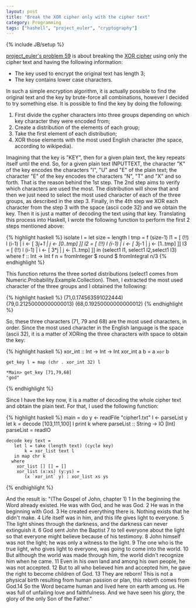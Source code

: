 ```yaml
---
layout: post
title: "Break the XOR cipher only with the cipher text"
category: Programming
tags: ["hashell", "project_euler", "cryptography"]
---
```

{% include JB/setup %}

[project_euler's problem 59](http://projecteuler.net/index.php?section=problems&id=59) is
about breaking the [XOR cipher](http://en.wikipedia.org/wiki/XOR_cipher) using
only the cipher text and having the following information:

- The key used to encrypt the original text has length 3;
- The key contains lower case characters.

In such a simple encryption algorithm, it is actually possible to find the
original text and the key by brute-force all combinations, however I decided
to try something else. It is possible to find the key by doing the following:

1. First divide the cypher characters into three groups depending on which key character they were encoded from;
2. Create a distribution of the elements of each group;
3. Take the first element of each distribution;
4. XOR those elements with the most used English character (the space, according to wikipedia).

Imagining that the key is "KEY", then for a given plain text, the key repeats
itself until the end. So, for a given plain text INPUTTEXT, the character "K"
of the key encodes the characters "I", "U" and "E" of the plain text; the
character "E" of the key encodes the characters "N", "T" and "X" and so forth.
That is the reason behind the 1st step. The 2nd step aims to verify which
characters are used the most. The distribution will show that and then we just
need to select the most used character of each of the three groups, as
described in the step 3. Finally, in the 4th step we XOR each character from
the step 3 with the space (ascii code 32) and we obtain the key. Then it is
just a matter of decoding the text using that key. Translating this process
into Haskell, I wrote the following function to perform the first 2 steps
mentioned above:

{% highlight haskell %}
    isolate l =
      let size = length l
          tmp  = f (size-1)
          l1   = [ (!!) l (i-1) |
                    i <- [ 3*j+1 |
                    j <- [0..tmp] ]]
          l2   = [ (!!) l (i-1) |
                    i <- [ 3*j-1 |
                    j <- [1..tmp] ]]
          l3   = [ (!!) l (i-1) |
                    i <- [ 3*j |
                    j <- [1..tmp] ]]
      in (select1 l1, select1 l2,select1 l3)
     where f :: Int -> Int
           f n = fromInteger $ round $ fromIntegral n/3
{% endhighlight %}

This function returns the three sorted distributions (select1 comes from
Numeric.Probability.Example.Collection). Then, I extracted the most used
character of the three groups and I obtained the following:

{% highlight haskell %}
    (71,0.174563591022444)
    (79,0.21250000000000013)
    (68,0.19250000000000012)
{% endhighlight %}

So, these three characters (71, 79 and 68) are the most used characters, in
order. Since the most used character in the English language is the space
(ascii 32), it is a matter of XORing the three characters with space to obtain
the key:

{% highlight haskell %}
    xor_int :: Int -> Int -> Int
    xor_int a b = a `xor` b

    get_key l = map (chr . xor_int 32) l

    *Main> get_key [71,79,68]
    "god"
{% endhighlight %}

Since I have the key now, it is a matter of decoding the whole cipher text and
obtain the plain text. For that, I used the following function:

{% highlight haskell %}
    main = do y <- readFile "cipher1.txt"
              l <- parseList y
              let k = decode [103,111,100] l
              print k
      where
        parseList :: String -> IO [Int]
        parseList = readIO

    decode key text =
       let l = take (length text) (cycle key)
           k = xor_list text l
       in map chr k
      where
        xor_list [] [] = []
        xor_list (x:xs) (y:ys) =
           (x `xor_int` y) : xor_list xs ys
{% endhighlight %}

And the result is: "(The Gospel of John, chapter 1) 1 In the beginning the
Word already existed. He was with God, and he was God. 2 He was in the
beginning with God. 3 He created everything there is. Nothing exists that he
didn't make. 4 Life itself was in him, and this life gives light to everyone.
5 The light shines through the darkness, and the darkness can never extinguish
it. 6 God sent John the Baptist 7 to tell everyone about the light so that
everyone might believe because of his testimony. 8 John himself was not the
light; he was only a witness to the light. 9 The one who is the true light,
who gives light to everyone, was going to come into the world. 10 But although
the world was made through him, the world didn't recognize him when he came.
11 Even in his own land and among his own people, he was not accepted. 12 But
to all who believed him and accepted him, he gave the right to become children
of God. 13 They are reborn! This is not a physical birth resulting from human
passion or plan, this rebirth comes from God.14 So the Word became human and
lived here on earth among us. He was full of unfailing love and faithfulness.
And we have seen his glory, the glory of the only Son of the Father."


